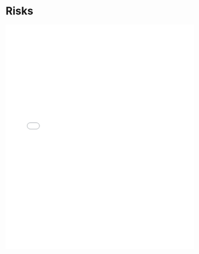 # Risks

<MDXLayout>
  <embed src="/assets/files/02-Risks-bc902ec34a0a9fc2130e4208ed35da7b.pdf" type="application/pdf" width="100%" height="600px" />
</MDXLayout>